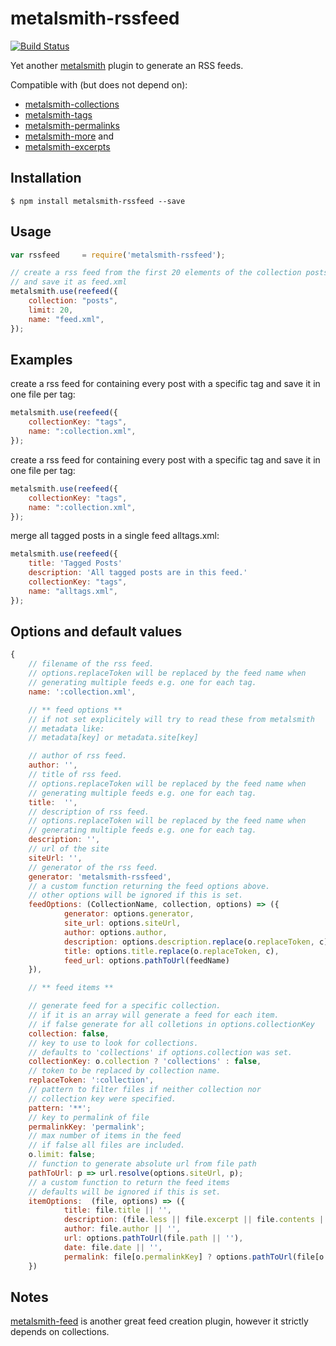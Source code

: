 # metalsmith-rssfeed 
[![Build Status](https://travis-ci.org/mpolitze/metalsmith-rssfeed.svg?branch=master)](https://travis-ci.org/mpolitze/metalsmith-rssfeed)

Yet another [metalsmith](https://github.com/segmentio/metalsmith) plugin to generate an RSS feeds.

Compatible with (but does not depend on): 
- [metalsmith-collections](https://github.com/segmentio/metalsmith-collections)
- [metalsmith-tags](https://github.com/totocaster/metalsmith-tags)
- [metalsmith-permalinks](https://github.com/segmentio/metalsmith-permalinks)
- [metalsmith-more](https://github.com/kfranqueiro/metalsmith-more) and 
- [metalsmith-excerpts](https://github.com/segmentio/metalsmith-excerpts)

## Installation
```
$ npm install metalsmith-rssfeed --save
```

## Usage
```javascript
var rssfeed     = require('metalsmith-rssfeed');

// create a rss feed from the first 20 elements of the collection posts
// and save it as feed.xml
metalsmith.use(reefeed({
    collection: "posts",
    limit: 20,
    name: "feed.xml",
});
```

## Examples
create a rss feed for containing every post with a specific tag and save it in one file per tag:

```javascript
metalsmith.use(reefeed({
    collectionKey: "tags",
    name: ":collection.xml",
});
```

create a rss feed for containing every post with a specific tag and save it in one file per tag:

```javascript
metalsmith.use(reefeed({
    collectionKey: "tags",
    name: ":collection.xml",
});
```

merge all tagged posts in a single feed alltags.xml:

```javascript
metalsmith.use(reefeed({
    title: 'Tagged Posts'
    description: 'All tagged posts are in this feed.'
    collectionKey: "tags",
    name: "alltags.xml",
});
```

## Options and default values
```javascript
{
    // filename of the rss feed. 
    // options.replaceToken will be replaced by the feed name when 
    // generating multiple feeds e.g. one for each tag.
    name: ':collection.xml',

    // ** feed options **
    // if not set explicitely will try to read these from metalsmith 
    // metadata like:
    // metadata[key] or metadata.site[key]

    // author of rss feed.    
    author: '',
    // title of rss feed.
    // options.replaceToken will be replaced by the feed name when 
    // generating multiple feeds e.g. one for each tag.
    title:  '',
    // description of rss feed.
    // options.replaceToken will be replaced by the feed name when 
    // generating multiple feeds e.g. one for each tag.
    description: '',
    // url of the site
    siteUrl: '',
    // generator of the rss feed.
    generator: 'metalsmith-rssfeed',
    // a custom function returning the feed options above.
    // other options will be ignored if this is set.
    feedOptions: (CollectionName, collection, options) => ({
            generator: options.generator,
            site_url: options.siteUrl,
            author: options.author,
            description: options.description.replace(o.replaceToken, c),
            title: options.title.replace(o.replaceToken, c),
            feed_url: options.pathToUrl(feedName)
    }),

    // ** feed items **

    // generate feed for a specific collection.
    // if it is an array will generate a feed for each item. 
    // if false generate for all colletions in options.collectionKey
    collection: false,
    // key to use to look for collections. 
    // defaults to 'collections' if options.collection was set. 
    collectionKey: o.collection ? 'collections' : false,
    // token to be replaced by collection name.
    replaceToken: ':collection',
    // pattern to filter files if neither collection nor
    // collection key were specified.
    pattern: '**';
    // key to permalink of file
    permalinkKey: 'permalink';
    // max number of items in the feed
    // if false all files are included.
    o.limit: false;
    // function to generate absolute url from file path
    pathToUrl: p => url.resolve(options.siteUrl, p);
    // a custom function to return the feed items
    // defaults will be ignored if this is set.
    itemOptions:  (file, options) => ({
            title: file.title || '',
            description: (file.less || file.excerpt || file.contents || '').toString(),
            author: file.author || '',
            url: options.pathToUrl(file.path || ''),
            date: file.date || '',
            permalink: file[o.permalinkKey] ? options.pathToUrl(file[o.permalinkKey]) : null
    })
```

## Notes

[metalsmith-feed](https://github.com/hurrymaplelad/metalsmith-feed) is another great feed creation plugin, however it strictly depends on collections.
